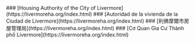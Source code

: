 <RenderIf language="en,tl">
### [Housing Authority of the City of Livermore](https://livermoreha.org/index.html)

</RenderIf>
<RenderIf language="es">
 ### [Autoridad de la vivienda de la Ciudad de Livermore](https://livermoreha.org/index.html)

</RenderIf>
<RenderIf language="zh">
### [利佛摩爾市房屋管理局](https://livermoreha.org/index.html)

</RenderIf>
<RenderIf language="vi">
### [Cơ Quan Gia Cư Thành phố Livermore](https://livermoreha.org/index.html)

</RenderIf>
